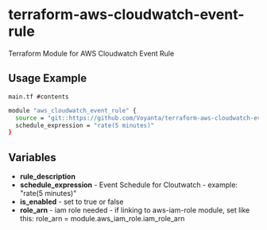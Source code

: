 # terraform-aws-cloudwatch-event-rule
Terraform Module for AWS Cloudwatch Event Rule

## Usage Example
`main.tf #contents`

```bash
module "aws_cloudwatch_event_rule" {
  source = "git::https://github.com/Voyanta/terraform-aws-cloudwatch-event-rule"
  schedule_expression = "rate(5 minutes)"
}

```

## Variables

* **rule_description**
* **schedule_expression** - Event Schedule for Cloutwatch - example: "rate(5 minutes)"
* **is_enabled** - set to true or false
* **role_arn** - iam role needed - if linking to aws-iam-role module, set like this: role_arn = module.aws_iam_role.iam_role_arn

